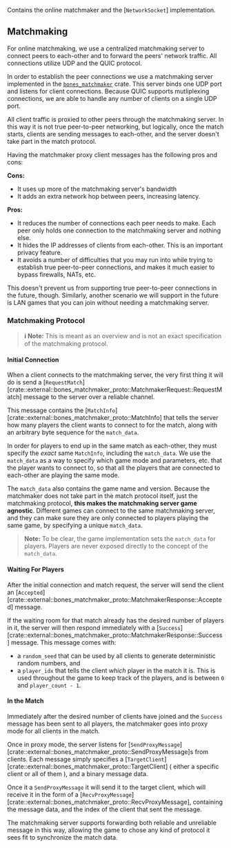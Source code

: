 Contains the online matchmaker and the [`NetworkSocket`] implementation.

## Matchmaking

For online matchmaking, we use a centralized matchmaking server to connect peers to each-other and
to forward the peers' network traffic. All connections utilize UDP and the QUIC protocol.

In order to establish the peer connections we use a matchmaking server implemented in the
[`bones_matchmaker`] crate. This server binds one UDP port and listens for client connections.
Because QUIC supports mutliplexing connections, we are able to handle any number of clients on a
single UDP port.

All client traffic is proxied to other peers through the matchmaking server. In this way it is not
true peer-to-peer networking, but logically, once the match starts, clients are sending messages to
each-other, and the server doesn't take part in the match protocol.

Having the matchmaker proxy client messages has the following pros and cons:

**Cons:**

- It uses up more of the matchmaking server's bandwidth
- It adds an extra network hop between peers, increasing latency.

**Pros:**

- It reduces the number of connections each peer needs to make. Each peer only holds one
  connection to the matchmaking server and nothing else.
- It hides the IP addresses of clients from each-other. This is an important privacy feature.
- It avoids a number of difficulties that you may run into while trying to establish true
  peer-to-peer connections, and makes it much easier to bypass firewalls, NATs, etc.

This doesn't prevent us from supporting true peer-to-peer connections in the future, though.
Similarly, another scenario we will support in the future is LAN games that you can join without
needing a matchmaking server.

[`bones_matchmaker`]: https://github.com/fishfolk/bones/tree/main/crates/bones_matchmaker

### Matchmaking Protocol

> **ℹ️ Note:** This is meant as an overview and is not an exact specification of the matchmaking
> protocol.

#### Initial Connection

When a client connects to the matchmaking server, the very first thing it will do is send a
[`RequestMatch`][crate::external::bones_matchmaker_proto::MatchmakerRequest::RequestMatch] message
to the server over a reliable channel.

This message contains the [`MatchInfo`][crate::external::bones_matchmaker_proto::MatchInfo] that
tells the server how many players the client wants to connect to for the match, along with an
arbitrary byte sequence for the `match_data`.

In order for players to end up in the same match as each-other, they must specify the _exact_ same
`MatchInfo`, including the `match_data`. We use the `match_data` as a way to specify which game mode
and parameters, etc. that the player wants to connect to, so that all the players that are connected
to each-other are playing the same mode.

The `match_data` also contains the game name and version. Because the matchmaker does not take part
in the match protocol itself, just the matchmaking protocol, **this makes the matchmaking server
game agnostic**. Different games can connect to the same matchmaking server, and they can make sure
they are only connected to players playing the same game, by specifying a unique `match_data`.

> **Note:** To be clear, the game implementation sets the `match_data` for players. Players are
> never exposed directly to the concept of the `match_data`.

#### Waiting For Players

After the initial connection and match request, the server will send the client an
[`Accepted`][crate::external::bones_matchmaker_proto::MatchmakerResponse::Accepted] message.

If the waiting room for that match already has the desired number of players in it, the server will
then respond immediately with a
[`Success`][crate::external::bones_matchmaker_proto::MatchmakerResponse::Success] message. This
message comes with:

- a `random_seed` that can be used by all clients to generate deterministic random numbers, and
- a `player_idx` that tells the client _which_ player in the match it is. This is used throughout
    the game to keep track of the players, and is between `0` and `player_count - 1`.

#### In the Match

Immediately after the desired number of clients have joined and the `Success` message has been sent
to all players, the matchmaker goes into proxy mode for all clients in the match.

Once in proxy mode, the server listens for
[`SendProxyMessage`][crate::external::bones_matchmaker_proto::SendProxyMessage]s from clients. Each
message simply specifies a [`TargetClient`][crate::external::bones_matchmaker_proto::TargetClient] (
either a specific client or all of them ), and a binary message data.

Once it a `SendProxyMessage` it will send it to the target client, which will receive it in the form
of a [`RecvProxyMessage`][crate::external::bones_matchmaker_proto::RecvProxyMessage], containing the
message data, and the index of the client that sent the message.

The matchmaking server supports forwarding both reliable and unreliable message in this way,
allowing the game to chose any kind of protocol it sees fit to synchronize the match data.
